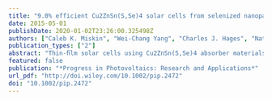 ```yaml
---
title: "9.0% efficient Cu2ZnSn(S,Se)4 solar cells from selenized nanoparticle inks"
date: 2015-05-01
publishDate: 2020-01-02T23:26:00.325498Z
authors: ["Caleb K. Miskin", "Wei-Chang Yang", "Charles J. Hages", "Nathaniel J. Carter", "Chinmay S. Joglekar", "Eric A. Stach", "Rakesh Agrawal"]
publication_types: ["2"]
abstract: "Thin-ﬁlm solar cells using Cu2ZnSn(S,Se)4 absorber materials continue to attract increasing attention. The synthesis of kesterite Cu2ZnSnS4 nanoparticles by a modiﬁed method of hot injection is explained. Characterization of the nanoparticles by energy dispersive X-ray spectroscopy, X-ray diffraction, Raman, and transmission electron microscopy is presented and discussed. When suspended in an ink, coated, and processed into a device, the nanoparticles obtained by this synthesis achieve a total area (active area) efﬁciency of 9.0% (9.8%) using AM 1.5 illumination and light soaking. This improvement over the previous efﬁciency of 7.2% is attributed to the modiﬁed synthesis approach, as well as ﬁne-tuned conditions for selenizing the coated nanoparticles into a dense absorber layer. Copyright © 2014 John Wiley & Sons, Ltd."
featured: false
publication: "*Progress in Photovoltaics: Research and Applications*"
url_pdf: "http://doi.wiley.com/10.1002/pip.2472"
doi: "10.1002/pip.2472"
---
```

